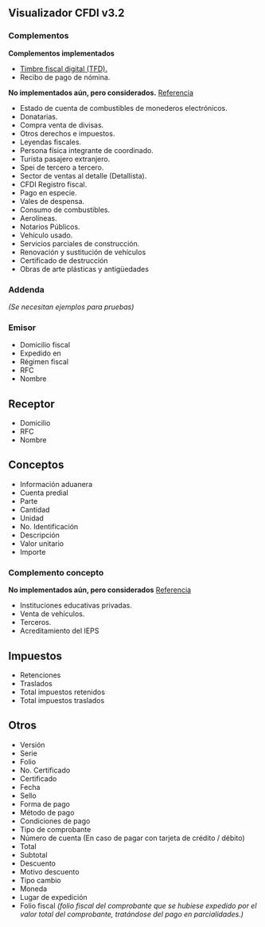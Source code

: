 ## Visualizador CFDI v3.2

### Complementos
**Complementos implementados**
* [Timbre fiscal digital (TFD).](https://github.com/rogeliomtx/CFDISAT/wiki/Timbre-Fiscal-Digital)
* Recibo de pago de nómina.

**No implementados aún, pero considerados.** [Referencia](http://www.sat.gob.mx/informacion_fiscal/factura_electronica/Paginas/complementos_factura_cfdi.aspx)
* Estado de cuenta de combustibles de monederos electrónicos. 
* Donatarias. 
* Compra venta de divisas. 
* Otros derechos e impuestos. 
* Leyendas fiscales. 
* Persona física integrante de coordinado. 
* Turista pasajero extranjero. 
* Spei de tercero a tercero. 
* Sector de ventas al detalle (Detallista). 
* CFDI Registro fiscal. 
* Pago en especie. 
* Vales de despensa. 
* Consumo de combustibles. 
* Aerolíneas. 
* Notarios Públicos. 
* Vehículo usado. 
* Servicios parciales de construcción. 
* Renovación y sustitución de vehículos 
* Certificado de destrucción 
* Obras de arte plásticas y antigüedades 

### Addenda 
_(Se necesitan ejemplos para pruebas)_

### Emisor
* Domicilio fiscal
* Expedido en
* Régimen fiscal
* RFC
* Nombre

## Receptor
* Domicilio
* RFC
* Nombre

## Conceptos
* Información aduanera
* Cuenta predial
* Parte
* Cantidad
* Unidad
* No. Identificación
* Descripción
* Valor unitario
* Importe

### Complemento concepto
**No implementados aún, pero considerados** [Referencia](http://www.sat.gob.mx/informacion_fiscal/factura_electronica/Paginas/complementos_factura_cfdi.aspx)
* Instituciones educativas privadas.
* Venta de vehículos.
* Terceros.
* Acreditamiento del IEPS

## Impuestos
* Retenciones
* Traslados
* Total impuestos retenidos
* Total impuestos traslados

## Otros
* Versión
* Serie
* Folio
* No. Certificado
* Certificado
* Fecha
* Sello
* Forma de pago
* Método de pago
* Condiciones de pago
* Tipo de comprobante
* Número de cuenta (En caso de pagar con tarjeta de crédito / débito)
* Total
* Subtotal
* Descuento
* Motivo descuento
* Tipo cambio
* Moneda
* Lugar de expedición
* Folio fiscal _(folio fiscal del comprobante que se hubiese expedido por el valor total del comprobante, tratándose del pago en parcialidades.)_
